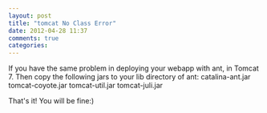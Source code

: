 ```yaml
---
layout: post
title: "tomcat No Class Error"
date: 2012-04-28 11:37
comments: true
categories: 
---
```


If you have the same problem in deploying your webapp with ant, in Tomcat 7. Then copy the following jars to your lib directory of ant:
    catalina-ant.jar
	tomcat-coyote.jar
	tomcat-util.jar
	tomcat-juli.jar
	
That's it! You will be fine:)
